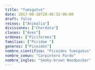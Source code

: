 ```yaml
---
title: "fumigatus"
date: 2017-08-18T20:46:32-06:00
draft: false
reinos: ["Animalia"]
divisiones: ["Chordata"]
clases: ["Aves"]
ordenes: ["Piciformes"]
familias: ["Picidae "]
generos: ["Picoides"]
nombre_cientifico: "Picoides fumigatus"
nombre_comun: "Carpintero Pardo"
nombre_ingles: "Smoky-brown Woodpecker"
---
```

